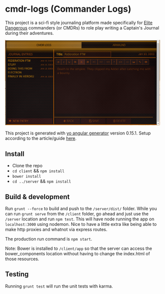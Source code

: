 # cmdr-logs (Commander Logs)

This project is a sci-fi style journaling platform made specifically for [Elite Dangerous](https://www.elitedangerous.com/) commanders (or CMDRs) to role play writing a Captain's Journal during their adventures.

![alt text](https://github.com/bpkennedy/cmdr-logs/blob/master/commanderLog.png "commanderlog screenshot")


This project is generated with [yo angular generator](https://github.com/yeoman/generator-angular)
version 0.15.1.  Setup according to the article/guide [here](http://start.jcolemorrison.com/building-an-angular-and-express-app-part-1/).

## Install

* Clone the repo
* `cd client` && `npm install`
* `bower install`
* `cd ../server` && `npm install`

## Build & development

Run `grunt --force` to build and push to the `/server/dist/` folder.  While you can run `grunt serve` from the `/client` folder, go ahead and just use the `/server` location and run `npm test`.  This will have node running the app on `localhost:3000` using nodemon.  Nice to have a little extra like being able to make http proxies and whatnot via express routes.

The production run command is `npm start`.

Note: Bower is installed to `/client/app` so that the server can access the bower_components location without having to change the index.html of those resources.

## Testing

Running `grunt test` will run the unit tests with karma.
